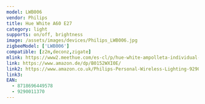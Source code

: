 ```yaml
---
model: LWB006
vendor: Philips
title: Hue White A60 E27 
category: light
supports: on/off, brightness
image: /assets/images/devices/Philips_LWB006.jpg
zigbeeModel: ['LWB006']
compatible: [z2m,deconz,zigate]
mlink: https://www2.meethue.com/es-cl/p/hue-white-ampolleta-individual-e27/8718696449578
link: https://www.amazon.de/dp/B0152WXI0E/
link2: https://www.amazon.co.uk/Philips-Personal-Wireless-Lighting-929001137003/dp/B01N6WK5FW
link3: 
EAN: 
  - 8718696449578
  - 9290011370
---
```

